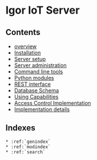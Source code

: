 # Igor IoT Server

## Contents

* [overview](overview.rst)
* [Installation](install.rst)
* [Server setup](setup.rst)
* [Server administration](administration.rst)
* [Command line tools](programs.rst)
* [Python modules](modules.rst)
* [REST interface](rest.md)
* [Database Schema](schema.md)
* [Using Capabilities](capabilities.md)
* [Access Control Implementation](access-control.md)
* [Implementation details](implementation.md)

## Indexes

```eval_rst
* :ref:`genindex`
* :ref:`modindex`
* :ref:`search`

````